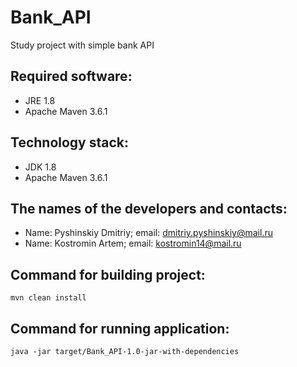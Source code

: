 # Bank_API
Study project with simple bank API

## Required software:
+ JRE 1.8
+ Apache Maven 3.6.1
## Technology stack:
+ JDK 1.8
+ Apache Maven 3.6.1
## The names of the developers and contacts:
+ Name: Pyshinskiy Dmitriy; email: dmitriy.pyshinskiy@mail.ru
+ Name: Kostromin Artem; email: kostromin14@mail.ru

## Command for building project:
````
mvn clean install
````
## Command for running application:
````
java -jar target/Bank_API-1.0-jar-with-dependencies
````
